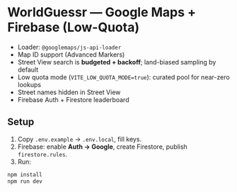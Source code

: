 # WorldGuessr — Google Maps + Firebase (Low-Quota)

- Loader: `@googlemaps/js-api-loader`
- Map ID support (Advanced Markers)
- Street View search is **budgeted + backoff**; land-biased sampling by default
- Low quota mode (`VITE_LOW_QUOTA_MODE=true`): curated pool for near-zero lookups
- Street names hidden in Street View
- Firebase Auth + Firestore leaderboard

## Setup
1) Copy `.env.example` → `.env.local`, fill keys.
2) Firebase: enable **Auth → Google**, create Firestore, publish `firestore.rules`.
3) Run:
```bash
npm install
npm run dev
```
